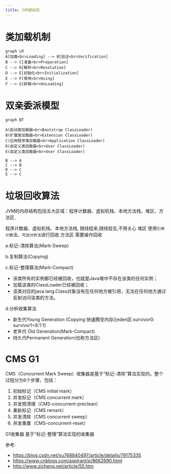 ```yaml
---
title: JVM虚拟机
---
```



# 类加载机制

``` mermaid!
graph LR
A[加载<br>Loading] --> B[验证<br>Verification] 
B --> C[准备<br>Preparation] 
C --> D[解析<br>Resolution]
D --> E[初始化<br>Initialization]
E --> F[使用<br>Using]
F --> G[卸载<br>UnLoading]
```

# 双亲委派模型

``` mermaid!
graph BT

A(启动类加载器<br>Bootstrap ClassLoader)
B(扩展类加载器<br>Extension ClassLoader)
C(应用程序类加载器<br>Application ClassLoader)
D(自定义类加载器<br>User ClassLoader)
E(自定义类加载器<br>User ClassLoader)

B --> A
C --> B
D --> C
E --> C

```

# 垃圾回收算法

JVM的内存结构包括五大区域：程序计数器、虚拟机栈、本地方法栈、堆区、方法区.

程序计数器、虚拟机栈、本地方法栈, 随线程来,随线程去,不用关心
堆区 使用`引用计数`法、`可达分析法`进行回收
方法区 需要操作回收

a.标记-清除算法(Mark-Sweep)

b.复制算法(Copying)

c.标记-整理算法(Mark-Compact)
- 该类所有的实例都已经被回收，也就是Java堆中不存在该类的任何实例；
- 加载该类的ClassLoader已经被回收；
- 该类对应的java.lang.Class对象没有在任何地方被引用，无法在任何地方通过反射访问该类的方法。

d.分析收集算法
- 新生代Young Generation (Copying 快速腾空内存)[eden区:survivor0: survivor1=8:1:1]
- 老年代 Old Generation(Mark-Compact)
- 持久代Permanent Generation(也称方法区)

# CMS G1

CMS（Concurrent Mark Sweep）收集器是基于“标记-清除”算法实现的。整个过程分为6个步骤，包括：
1. 初始标记（CMS initial mark）
2. 并发标记（CMS concurrent mark）
3. 并发预清理（CMS-concurrent-preclean）
4. 重新标记（CMS remark）
5. 并发清除（CMS concurrent sweep）
6. 并发重置（CMS-concurrent-reset）


G1收集器 基于“标记-整理”算法实现的收集器



参考:
- https://blog.csdn.net/xu768840497/article/details/79175335
- https://www.cnblogs.com/aspirant/p/8662690.html
- http://www.zicheng.net/article/55.htm